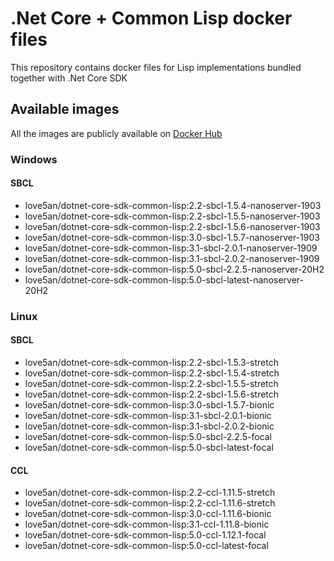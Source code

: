 # .Net Core + Common Lisp docker files

This repository contains docker files for Lisp implementations bundled together with .Net Core SDK

## Available images

All the images are publicly available on [Docker Hub](https://cloud.docker.com/u/love5an/repository/docker/love5an/dotnet-core-sdk-common-lisp)

### Windows

#### SBCL
  * love5an/dotnet-core-sdk-common-lisp:2.2-sbcl-1.5.4-nanoserver-1903
  * love5an/dotnet-core-sdk-common-lisp:2.2-sbcl-1.5.5-nanoserver-1903
  * love5an/dotnet-core-sdk-common-lisp:2.2-sbcl-1.5.6-nanoserver-1903
  * love5an/dotnet-core-sdk-common-lisp:3.0-sbcl-1.5.7-nanoserver-1903
  * love5an/dotnet-core-sdk-common-lisp:3.1-sbcl-2.0.1-nanoserver-1909
  * love5an/dotnet-core-sdk-common-lisp:3.1-sbcl-2.0.2-nanoserver-1909
  * love5an/dotnet-core-sdk-common-lisp:5.0-sbcl-2.2.5-nanoserver-20H2
  * love5an/dotnet-core-sdk-common-lisp:5.0-sbcl-latest-nanoserver-20H2

### Linux

#### SBCL
  * love5an/dotnet-core-sdk-common-lisp:2.2-sbcl-1.5.3-stretch
  * love5an/dotnet-core-sdk-common-lisp:2.2-sbcl-1.5.4-stretch
  * love5an/dotnet-core-sdk-common-lisp:2.2-sbcl-1.5.5-stretch
  * love5an/dotnet-core-sdk-common-lisp:2.2-sbcl-1.5.6-stretch
  * love5an/dotnet-core-sdk-common-lisp:3.0-sbcl-1.5.7-bionic
  * love5an/dotnet-core-sdk-common-lisp:3.1-sbcl-2.0.1-bionic
  * love5an/dotnet-core-sdk-common-lisp:3.1-sbcl-2.0.2-bionic
  * love5an/dotnet-core-sdk-common-lisp:5.0-sbcl-2.2.5-focal
  * love5an/dotnet-core-sdk-common-lisp:5.0-sbcl-latest-focal

#### CCL
  * love5an/dotnet-core-sdk-common-lisp:2.2-ccl-1.11.5-stretch
  * love5an/dotnet-core-sdk-common-lisp:2.2-ccl-1.11.6-stretch
  * love5an/dotnet-core-sdk-common-lisp:3.0-ccl-1.11.6-bionic
  * love5an/dotnet-core-sdk-common-lisp:3.1-ccl-1.11.8-bionic
  * love5an/dotnet-core-sdk-common-lisp:5.0-ccl-1.12.1-focal
  * love5an/dotnet-core-sdk-common-lisp:5.0-ccl-latest-focal

